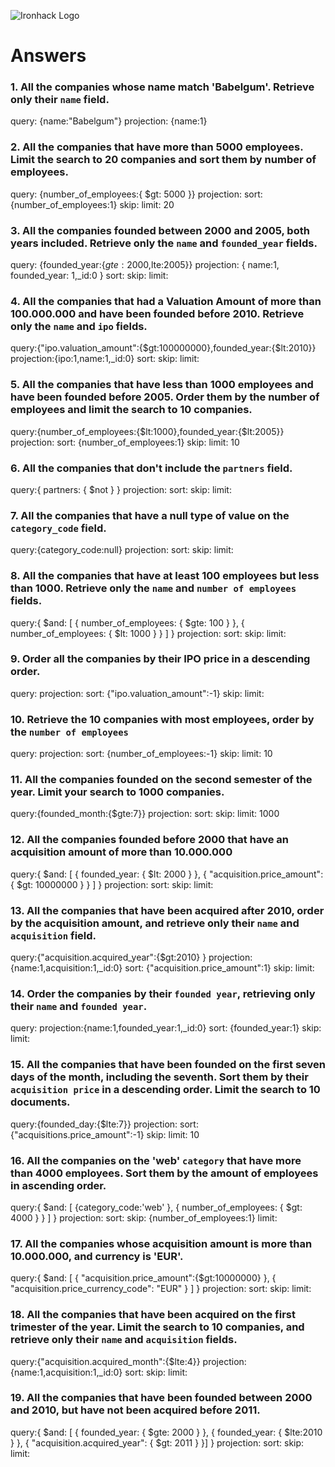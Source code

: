 ![Ironhack Logo](https://i.imgur.com/1QgrNNw.png)

# Answers

### 1. All the companies whose name match 'Babelgum'. Retrieve only their `name` field.

<!-- Your Code Goes Here -->
query: {name:"Babelgum"}
projection: {name:1}



### 2. All the companies that have more than 5000 employees. Limit the search to 20 companies and sort them by **number of employees**.

<!-- Your Code Goes Here -->
query: {number_of_employees:{ $gt: 5000 }}
projection:
sort: {number_of_employees:1}
skip: 
limit: 20

### 3. All the companies founded between 2000 and 2005, both years included. Retrieve only the `name` and `founded_year` fields.

<!-- Your Code Goes Here -->
query: {founded_year:{$gte:2000,$lte:2005}}
projection: { name:1, founded_year: 1,_id:0 } 
sort: 
skip: 
limit: 

### 4. All the companies that had a Valuation Amount of more than 100.000.000 and have been founded before 2010. Retrieve only the `name` and `ipo` fields.

<!-- Your Code Goes Here -->
query:{"ipo.valuation_amount":{$gt:100000000},founded_year:{$lt:2010}}
projection:{ipo:1,name:1,_id:0}
sort: 
skip: 
limit: 

### 5. All the companies that have less than 1000 employees and have been founded before 2005. Order them by the number of employees and limit the search to 10 companies.

<!-- Your Code Goes Here -->
query:{number_of_employees:{$lt:1000},founded_year:{$lt:2005}}
projection:
sort: {number_of_employees:1}
skip: 
limit: 10
### 6. All the companies that don't include the `partners` field.

<!-- Your Code Goes Here -->
query:{ partners: { $not } } 
projection:
sort: 
skip: 
limit: 
### 7. All the companies that have a null type of value on the `category_code` field.

<!-- Your Code Goes Here -->
query:{category_code:null}
projection:
sort: 
skip: 
limit: 
### 8. All the companies that have at least 100 employees but less than 1000. Retrieve only the `name` and `number of employees` fields.

<!-- Your Code Goes Here -->
query:{ $and: [ { number_of_employees: { $gte: 100 } }, { number_of_employees: { $lt: 1000 } } ] }
projection:
sort: 
skip: 
limit: 
### 9. Order all the companies by their IPO price in a descending order.

<!-- Your Code Goes Here -->
query:
projection:
sort: {"ipo.valuation_amount":-1}
skip: 
limit: 
### 10. Retrieve the 10 companies with most employees, order by the `number of employees`

<!-- Your Code Goes Here -->
query:
projection:
sort: {number_of_employees:-1}
skip: 
limit: 10
### 11. All the companies founded on the second semester of the year. Limit your search to 1000 companies.

<!-- Your Code Goes Here -->
query:{founded_month:{$gte:7}}
projection:
sort: 
skip: 
limit: 1000
### 12. All the companies founded before 2000 that have an acquisition amount of more than 10.000.000

<!-- Your Code Goes Here -->
query:{ $and: [ { founded_year: { $lt: 2000 } }, { "acquisition.price_amount": { $gt: 10000000 } } ] }
projection:
sort: 
skip: 
limit: 
### 13. All the companies that have been acquired after 2010, order by the acquisition amount, and retrieve only their `name` and `acquisition` field.

<!-- Your Code Goes Here -->
query:{"acquisition.acquired_year":{$gt:2010} }
projection:{name:1,acquisition:1,_id:0}
sort: {"acquisition.price_amount":1}
skip: 
limit: 
### 14. Order the companies by their `founded year`, retrieving only their `name` and `founded year`.

<!-- Your Code Goes Here -->
query:
projection:{name:1,founded_year:1,_id:0}
sort: {founded_year:1}
skip: 
limit: 
### 15. All the companies that have been founded on the first seven days of the month, including the seventh. Sort them by their `acquisition price` in a descending order. Limit the search to 10 documents.

<!-- Your Code Goes Here -->
query:{founded_day:{$lte:7}}
projection:
sort: {"acquisitions.price_amount":-1}
skip: 
limit: 10
### 16. All the companies on the 'web' `category` that have more than 4000 employees. Sort them by the amount of employees in ascending order.

<!-- Your Code Goes Here -->
query:{ $and: [ {category_code:'web' }, { number_of_employees: { $gt: 4000 } } ] }
projection:
sort: 
skip: {number_of_employees:1}
limit: 
### 17. All the companies whose acquisition amount is more than 10.000.000, and currency is 'EUR'.

<!-- Your Code Goes Here -->
query:{ $and: [ { "acquisition.price_amount":{$gt:10000000} }, { "acquisition.price_currency_code": "EUR" } ] }
projection:
sort: 
skip: 
limit: 
### 18. All the companies that have been acquired on the first trimester of the year. Limit the search to 10 companies, and retrieve only their `name` and `acquisition` fields.

<!-- Your Code Goes Here -->
query:{"acquisition.acquired_month":{$lte:4}}
projection:{name:1,acquisition:1,_id:0}
sort: 
skip: 
limit: 
### 19. All the companies that have been founded between 2000 and 2010, but have not been acquired before 2011.

<!-- Your Code Goes Here -->
query:{ $and: [ { founded_year: { $gte: 2000 } }, { founded_year: { $lte:2010 } }, { "acquisition.acquired_year": { $gt: 2011 } }] }
projection:
sort: 
skip: 
limit: 